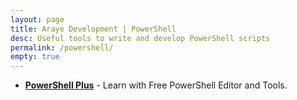 ```yaml
---
layout: page
title: Araye Development | PowerShell
desc: Useful tools to write and develop PowerShell scripts
permalink: /powershell/
empty: true
---
```


*   [**PowerShell Plus**](https://www.idera.com/productssolutions/freetools/powershellplus) - Learn with Free PowerShell Editor and Tools.

